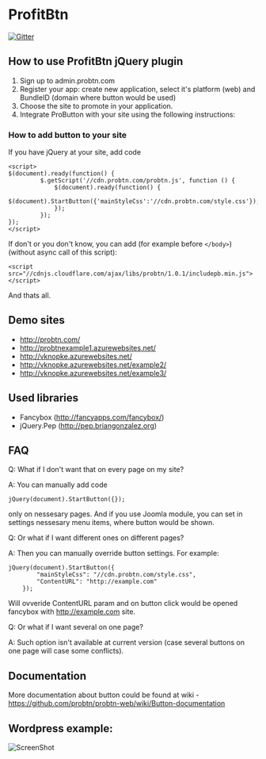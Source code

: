 ProfitBtn
=======

[![Gitter](https://badges.gitter.im/Join%20Chat.svg)](https://gitter.im/probtn/probtn-web?utm_source=badge&utm_medium=badge&utm_campaign=pr-badge&utm_content=badge)

## How to use ProfitBtn jQuery plugin

1. Sign up to admin.probtn.com
2. Register your app: create new application, select it's platform (web) and BundleID (domain where button would be used)
3. Choose the site to promote in your application.
4. Integrate ProButton with your site using the following instructions:

### How to add button to your site

If you have jQuery at your site, add code

```
<script>
$(document).ready(function() { 
         $.getScript('//cdn.probtn.com/probtn.js', function () {
             $(document).ready(function() {
                 $(document).StartButton({'mainStyleCss':'//cdn.probtn.com/style.css'});
             });
         });
});
</script>
```

If don't or you don't know, you can add (for example before ```</body>```) (without async call of this script):

```
<script src="//cdnjs.cloudflare.com/ajax/libs/probtn/1.0.1/includepb.min.js"></script>
```

And thats all.

## Demo sites

* http://probtn.com/
* http://probtnexample1.azurewebsites.net/
* http://vknopke.azurewebsites.net/
* http://vknopke.azurewebsites.net/example2/
* http://vknopke.azurewebsites.net/example3/

## Used libraries

* Fancybox (http://fancyapps.com/fancybox/)
* jQuery.Pep (http://pep.briangonzalez.org)

## FAQ

Q: What if I don't want that on every page on my site?

A: You can manually add code
```
jQuery(document).StartButton({});
```
only on nessesary pages. And if you use Joomla module, you can set in settings nessesary menu items, where button would be shown.

Q: Or what if I want different ones on different pages?

A: Then you can manually override button settings. For example:
```
jQuery(document).StartButton({
		"mainStyleCss": "//cdn.probtn.com/style.css",
		"ContentURL": "http://example.com"
	});
```
Will ovveride ContentURL param and on button click would be opened fancybox with http://example.com site.

Q: Or what if I want several on one page?

A: Such option isn't available at current version (case several buttons on one page will case some conflicts).

## Documentation

More documentation about button could be found at wiki - https://github.com/probtn/probtn-web/wiki/Button-documentation

## Wordpress example:
![ScreenShot](https://dl.dropboxusercontent.com/u/3482508/wordpress-screenshot-1.gif)
